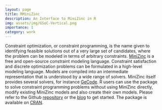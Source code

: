 ```yaml
---
layout: page
title: RMiniZinc
description: An Interface to MiniZinc in R
img: assets/img/GSoC-Vertical.png
importance: 1
category: work
---
```


Constraint optimization, or constraint programming, is the name given to identifying feasible solutions out of a very large set of candidates, where the problem can be modeled in terms of arbitrary constraints. <a href="https://www.minizinc.org/">MiniZinc</a> is a free and open-source constraint modeling language. Constraint satisfaction and discrete optimization problems can be formulated in a high-level modeling language. Models are compiled into an intermediate representation that is understood by a wide range of solvers. MiniZinc itself provides several solvers, for instance <a href="https://www.gecode.org/">GeCode</a>. R users can use the package to solve constraint programming problems without using MiniZinc directly, modify existing MiniZinc models and also create their own models. Please refer to the Github <a href="https://github.com/acharaakshit/RMiniZinc">repository</a> or the <a href="https://rviews.rstudio.com/2021/02/15/r-interface-for-minizinc/">blog</a> to get started. The package is available on <a href="https://cran.r-project.org/web/packages/rminizinc/index.html">CRAN</a>.
